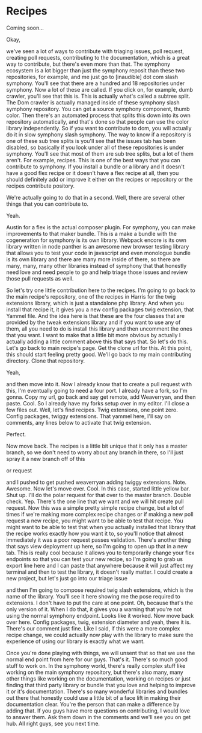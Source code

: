 # Recipes

Coming soon...

Okay, 

we've seen a lot of ways to contribute with triaging issues, poll request, creating poll requests, contributing to the documentation, which is a great way to contribute, but there's even more than that. The symphony ecosystem is a lot bigger than just the symphony reposit than these two repositories, for example, and me just go to [inaudible] dot com slash symphony. You'll see that there are a hundred and 18 repositories under symphony. Now a lot of these are called. If you click on, for example, dumb crawler, you'll see that this is. This is actually what's called a subtree split. The Dom crawler is actually managed inside of these symphony slash symphony repository. You can get a source symphony component, thumb color. Then there's an automated process that splits this down into its own repository automatically, and that's done so that people can use the color library independently. So if you want to contribute to dom, you will actually do it in slow symphony slash symphony. The way to know if a repository is one of these sub tree splits is you'll see that the issues tab has been disabled, so basically if you look under all of these repositories is under symphony. You'll see that most of them are sub tree splits, but a lot of them aren't. For example, recipes. This is one of the best ways that you can contribute to symphony. If you install a bundle or a library and it doesn't have a good flex recipe or it doesn't have a flex recipe at all, then you should definitely add or improve it either on the recipes or repository or the recipes contribute pository. 

We're actually going to do that in a second. Well, there are several other things that you can contribute to. 

Yeah. 

Austin for a flex is the actual composer plugin. For symphony, you can make improvements to that maker bundle. This is a make a bundle with the cogeneration for symphony is its own library. Webpack encore is its own library written in node panther is an awesome new browser testing library that allows you to test your code in javascript and even monologue bundle is its own library and there are many more inside of there, so there are many, many, many other libraries instead of symphony that that honestly need love and need people to go and help triage those issues and review those pull requests as well. 

So let's try one little contribution here to the recipes. I'm going to go back to the main recipe's repository, one of the recipes in Harris for the twig extensions library, which is just a standalone php library. And when you install that recipe it, it gives you a new config packages twig extension, that Yammel file. And the idea here is that these are the four classes that are provided by the tweak extensions library and if you want to use any of them, all you need to do is install this library and then uncomment the ones that you want. I want to make that a little bit more obvious by actually I actually adding a little comment above this that says that. So let's do this. Let's go back to main recipe's page. Get the clone url for this. At this point, this should start feeling pretty good. We'll go back to my main contributing directory. Clone that repository. 

Yeah, 

and then move into it. Now I already know that to create a pull request with this, I'm eventually going to need a four port. I already have a fork, so I'm gonna. Copy my url, go back and say get remote, add Weaverryan, and then paste. Cool. So I already have my forks setup over in my editor. I'll close a few files out. Well, let's find recipes. Twig extensions, one point zero. Config packages, twiggy extensions. That yammel here, I'll say on comments, any lines below to activate that twig extension. 

Perfect. 

Now move back. The recipes is a little bit unique that it only has a master branch, so we don't need to worry about any branch in there, so I'll just spray it a new branch off of this 

or request 

and I pushed to get pushed weaverryan adding twiggy extensions. Note. Awesome. Now let's move over. Cool. In this case, started little yellow bar. Shut up. I'll do the polar request for that over to the master branch. Double check. Yep. There's the one line that we want and we will hit create pull request. Now this was a simple pretty simple recipe change, but a lot of times if we're making more complex recipe changes or if making a new poll request a new recipe, you might want to be able to test that recipe. You might want to be able to test that when you actually installed that library that the recipe works exactly how you want it to, so you'll notice that almost immediately it was a poor request passes validation. There's another thing that says view deployment up here, so I'm going to open up that in a new tab. This is really cool because it allows you to temporarily change your flex endpoints so that you can test your new recipe, so I'm going to grab us export line here and I can paste that anywhere because it will just affect my terminal and then to test the library, it doesn't really matter. I could create a new project, but let's just go into our triage issue 

and then I'm going to compose required twig slash extensions, which is the name of the library. You'll see it here showing me the pose required to extensions. I don't have to put the care at one point. Oh, because that's the only version of it. When I do that, it gives you a warning that you're not using the normal symphony endpoint. Looks like it worked. Now move back over here. Config packages, twig, extension diameter and yeah, there it is. There's our comment just fine. Like I said, if this were a more complex recipe change, we could actually now play with the library to make sure the experience of using our library is exactly what we want. 

Once you're done playing with things, we will unsent that so that we use the normal end point from here for our guys. That's it. There's so much good stuff to work on. In the symphony world, there's really complex stuff like working on the main symphony repository, but there's also many, many other things like working on the documentation, working on recipes or just finding that third party library or bundle that you love and helping to improve it or it's documentation. There's so many wonderful libraries and bundles out there that honestly could use a little bit of a face lift in making their documentation clear. You're the person that can make a difference by adding that. If you guys have more questions on contributing, I would love to answer them. Ask them down in the comments and we'll see you on get hub. All right guys, see you next time.
